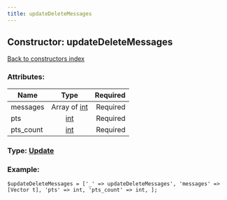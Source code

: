 ```yaml
---
title: updateDeleteMessages
---
```

## Constructor: updateDeleteMessages  
[Back to constructors index](index.md)



### Attributes:

| Name     |    Type       | Required |
|----------|:-------------:|---------:|
|messages|Array of [int](../types/int.md) | Required|
|pts|[int](../types/int.md) | Required|
|pts\_count|[int](../types/int.md) | Required|



### Type: [Update](../types/Update.md)


### Example:

```
$updateDeleteMessages = ['_' => updateDeleteMessages', 'messages' => [Vector t], 'pts' => int, 'pts_count' => int, ];
```